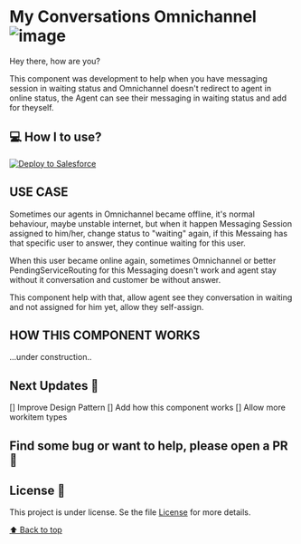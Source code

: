 # My Conversations Omnichannel ![image](https://img.shields.io/badge/Salesforce-00A1E0?style=for-the-badge&logo=Salesforce&logoColor=white)

Hey there, how are you?

This component was development to help when you have messaging session in waiting status and Omnichannel doesn't redirect to agent in online status, the Agent can see their messaging in waiting status and add for theyself.

## 💻 How I to use?

<a href="https://githubsfdeploy.herokuapp.com">
  <img alt="Deploy to Salesforce"
       src="https://raw.githubusercontent.com/afawcett/githubsfdeploy/master/deploy.png">
</a>

## USE CASE

Sometimes our agents in Omnichannel became offline, it's normal behaviour, maybe unstable internet, but when it happen Messaging Session assigned to him/her, change status to "waiting" again, if this Messaing has that specific user to answer, they continue waiting for this user.

When this user became online again, sometimes Omnichannel or better PendingServiceRouting for this Messaging doesn't work and agent stay without it conversation and customer be without answer.

This component help with that, allow agent see they conversation in waiting and not assigned for him yet, allow they self-assign.

## HOW THIS COMPONENT WORKS

...under construction..

## Next Updates 🚀

[] Improve Design Pattern
[] Add how this component works
[] Allow more workitem types

## Find some bug or want to help, please open a PR 🚩

## License 📝

This project is under license. Se the file [License](LICENSE) for more details.

[⬆ Back to top](https://github.com/jhownfs/OmnichannelConversationCompon)